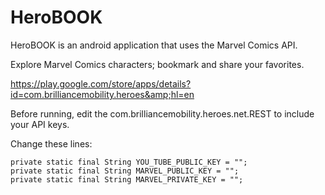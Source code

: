 HeroBOOK
========

HeroBOOK is an android application that uses the Marvel Comics API.

Explore Marvel Comics characters; bookmark and share your favorites.

https://play.google.com/store/apps/details?id=com.brilliancemobility.heroes&amp;hl=en

Before running, edit the com.brilliancemobility.heroes.net.REST to include your API keys.

Change these lines:

	private static final String YOU_TUBE_PUBLIC_KEY = "";
	private static final String MARVEL_PUBLIC_KEY = "";
	private static final String MARVEL_PRIVATE_KEY = "";
